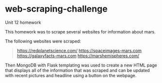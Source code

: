 # web-scraping-challenge
Unit 12 homework

This homework was to scrape several websites for information about mars.

The following websites were scraped:
> https://redplanetscience.com/
> https://spaceimages-mars.com
> https://galaxyfacts-mars.com
> https://marshemispheres.com/



Then MongoDB with Flask templating was used to create a new HTML page that displays all of the information that was scraped and can be updated with recent pictures and headline using a button on the webpage.